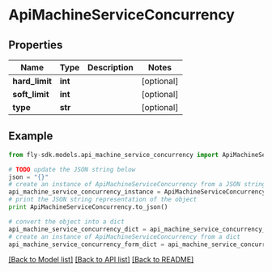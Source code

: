 # ApiMachineServiceConcurrency


## Properties
Name | Type | Description | Notes
------------ | ------------- | ------------- | -------------
**hard_limit** | **int** |  | [optional] 
**soft_limit** | **int** |  | [optional] 
**type** | **str** |  | [optional] 

## Example

```python
from fly-sdk.models.api_machine_service_concurrency import ApiMachineServiceConcurrency

# TODO update the JSON string below
json = "{}"
# create an instance of ApiMachineServiceConcurrency from a JSON string
api_machine_service_concurrency_instance = ApiMachineServiceConcurrency.from_json(json)
# print the JSON string representation of the object
print ApiMachineServiceConcurrency.to_json()

# convert the object into a dict
api_machine_service_concurrency_dict = api_machine_service_concurrency_instance.to_dict()
# create an instance of ApiMachineServiceConcurrency from a dict
api_machine_service_concurrency_form_dict = api_machine_service_concurrency.from_dict(api_machine_service_concurrency_dict)
```
[[Back to Model list]](../README.md#documentation-for-models) [[Back to API list]](../README.md#documentation-for-api-endpoints) [[Back to README]](../README.md)


